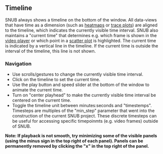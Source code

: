 ## Timeline

SNUB always shows a timeline on the bottom of the window. All data-views that have time as a dimension (such as [heatmaps](heatmaps.md) or [trace plots](trace_plots.md)) are aligned to the timeline, which indicates the currently visible time interval. SNUB also maintains a "current time" that determines e.g. which frame is shown in the [video player](video.md) or which point in a [scatter plot](scatter_plots.md) is highlighted. The current time is indicated by a vertical line in the timeline. If the current time is outside the interval of the timeline, this line is not shown.

### Navigation

* Use scrolls/gestures to change the currently visible time interval.
* Click on the timeline to set the current time.
* Use the play button and speed slider at the bottom of the window to animate the current time.
* Turn on "center playhead" to make the currently visible time interval be centered on the current time.
* Toggle the timeline unit between minutes:seconds and "timestemps". Timesteps are multiples of the "min_step" parameter that went into the construction of the current SNUB project. These discrete timesteps can be useful for accessing specific timepoinmts (e.g. video frames) outside of SNUB.


**Note: If playback is not smooth, try minimizing some of the visible panels (using the minus sign in the top right of each panel). Panels can be permanently removed by clicking the "x" in the top right of the panel.**